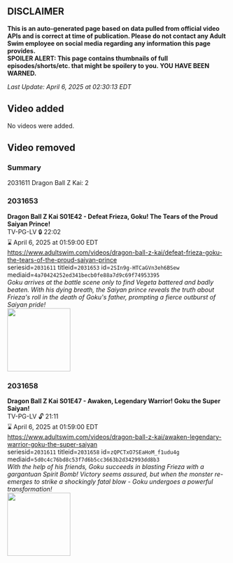 ## DISCLAIMER
**This is an auto-generated page based on data pulled from official video APIs and is correct at time of publication. Please do not contact any Adult Swim employee on social media regarding any information this page provides.**  
**SPOILER ALERT: This page contains thumbnails of full episodes/shorts/etc. that might be spoilery to you. YOU HAVE BEEN WARNED.**  

_Last Update: April 6, 2025 at 02:30:13 EDT_
## Video added
No videos were added.  
## Video removed
### Summary
2031611 Dragon Ball Z Kai: 2  
### 2031653
**Dragon Ball Z Kai S01E42 - Defeat Frieza, Goku! The Tears of the Proud Saiyan Prince!**  
TV-PG-LV 🔒 22:02  
⌛ April 6, 2025 at 01:59:00 EDT  
https://www.adultswim.com/videos/dragon-ball-z-kai/defeat-frieza-goku-the-tears-of-the-proud-saiyan-prince  
seriesid=`2031611` titleid=`2031653` id=`2SIn9g-HTCaGVn3eh6BSew` mediaid=`4a70424252ed341becb0fe88a7d9c69f74953395`  
_Goku arrives at the battle scene only to find Vegeta battered and badly beaten. With his dying breath, the Saiyan prince reveals the truth about Frieza's roll in the death of Goku's father, prompting a fierce outburst of Saiyan pride!_  
<a href="https://i.cdn.turner.com/adultswim/big/video/defeat-frieza-goku-the-tears-of-the-proud-saiyan-prince/dragonballzkai_042_air_cid-2KNT5.jpg"><img src="https://i.cdn.turner.com/adultswim/big/video/defeat-frieza-goku-the-tears-of-the-proud-saiyan-prince/dragonballzkai_042_air_cid-2KNT5.jpg" height="144px" /></a>
### 2031658
**Dragon Ball Z Kai S01E47 - Awaken, Legendary Warrior! Goku the Super Saiyan!**  
TV-PG-LV 🔓 21:11  
⌛ April 6, 2025 at 01:59:00 EDT  
https://www.adultswim.com/videos/dragon-ball-z-kai/awaken-legendary-warrior-goku-the-super-saiyan  
seriesid=`2031611` titleid=`2031658` id=`zQPCTxO7SEaHoM_f1udu4g` mediaid=`5d0c4c76bd8c53f7d6b5cc3663b2d342993dd8b3`  
_With the help of his friends, Goku succeeds in blasting Frieza with a gargantuan Spirit Bomb! Victory seems assured, but when the monster re-emerges to strike a shockingly fatal blow - Goku undergoes a powerful transformation!_  
<a href="https://media.cdn.adultswim.com/uploads/20191210/thumbnails/2_1912101553153-thumb-2_image-152726398983120.jpg"><img src="https://media.cdn.adultswim.com/uploads/20191210/thumbnails/2_1912101553153-thumb-2_image-152726398983120.jpg" height="144px" /></a>
